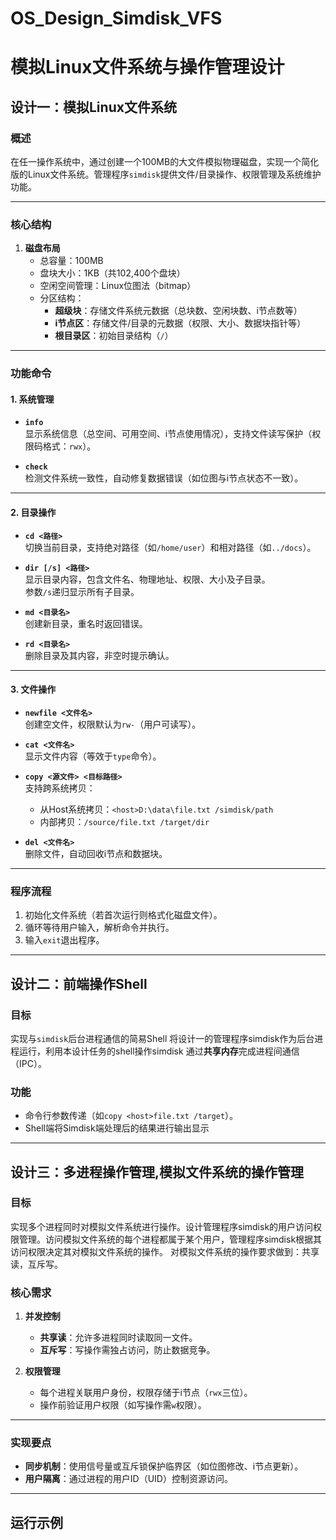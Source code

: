# OS_Design_Simdisk_VFS

# 模拟Linux文件系统与操作管理设计

## 设计一：模拟Linux文件系统

### 概述
在任一操作系统中，通过创建一个100MB的大文件模拟物理磁盘，实现一个简化版的Linux文件系统。管理程序`simdisk`提供文件/目录操作、权限管理及系统维护功能。

---

### 核心结构
1. **磁盘布局**
   - 总容量：100MB
   - 盘块大小：1KB（共102,400个盘块）
   - 空闲空间管理：Linux位图法（bitmap）
   - 分区结构：
     - **超级块**：存储文件系统元数据（总块数、空闲块数、i节点数等）
     - **i节点区**：存储文件/目录的元数据（权限、大小、数据块指针等）
     - **根目录区**：初始目录结构（`/`）

---

### 功能命令

#### 1. 系统管理
- **`info`**  
  显示系统信息（总空间、可用空间、i节点使用情况），支持文件读写保护（权限码格式：`rwx`）。

- **`check`**  
  检测文件系统一致性，自动修复数据错误（如位图与i节点状态不一致）。

---

#### 2. 目录操作
- **`cd <路径>`**  
  切换当前目录，支持绝对路径（如`/home/user`）和相对路径（如`../docs`）。

- **`dir [/s] <路径>`**  
  显示目录内容，包含文件名、物理地址、权限、大小及子目录。  
  参数`/s`递归显示所有子目录。

- **`md <目录名>`**  
  创建新目录，重名时返回错误。

- **`rd <目录名>`**  
  删除目录及其内容，非空时提示确认。

---

#### 3. 文件操作
- **`newfile <文件名>`**  
  创建空文件，权限默认为`rw-`（用户可读写）。

- **`cat <文件名>`**  
  显示文件内容（等效于`type`命令）。

- **`copy <源文件> <目标路径>`**  
  支持跨系统拷贝：
  - 从Host系统拷贝：`<host>D:\data\file.txt /simdisk/path`
  - 内部拷贝：`/source/file.txt /target/dir`

- **`del <文件名>`**  
  删除文件，自动回收i节点和数据块。

---

### 程序流程
1. 初始化文件系统（若首次运行则格式化磁盘文件）。
2. 循环等待用户输入，解析命令并执行。
3. 输入`exit`退出程序。

---

## 设计二：前端操作Shell

### 目标
实现与`simdisk`后台进程通信的简易Shell
将设计一的管理程序simdisk作为后台进程运行，利用本设计任务的shell操作simdisk
通过**共享内存**完成进程间通信（IPC）。

### 功能
- 命令行参数传递（如`copy <host>file.txt /target`）。
- Shell端将Simdisk端处理后的结果进行输出显示

---

## 设计三：多进程操作管理,模拟文件系统的操作管理

### 目标
实现多个进程同时对模拟文件系统进行操作。设计管理程序simdisk的用户访问权限管理。访问模拟文件系统的每个进程都属于某个用户，管理程序simdisk根据其访问权限决定其对模拟文件系统的操作。
对模拟文件系统的操作要求做到：共享读，互斥写。

### 核心需求
1. **并发控制**  
   - **共享读**：允许多进程同时读取同一文件。
   - **互斥写**：写操作需独占访问，防止数据竞争。

2. **权限管理**  
   - 每个进程关联用户身份，权限存储于i节点（`rwx`三位）。
   - 操作前验证用户权限（如写操作需`w`权限）。

---

### 实现要点
- **同步机制**：使用信号量或互斥锁保护临界区（如位图修改、i节点更新）。
- **用户隔离**：通过进程的用户ID（UID）控制资源访问。

---

## 运行示例

